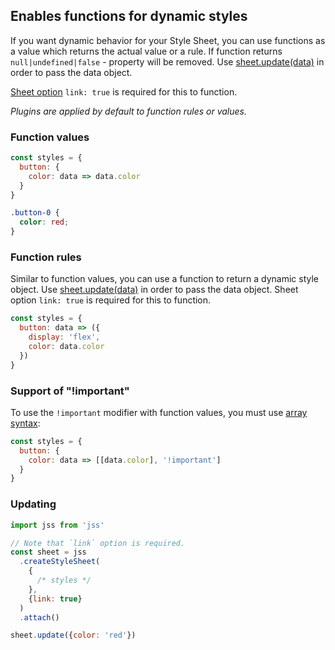 ## Enables functions for dynamic styles

If you want dynamic behavior for your Style Sheet, you can use functions as a value which returns the actual value or a rule. If function returns `null|undefined|false` - property will be removed. Use [sheet.update(data)](https://github.com/cssinjs/jss/blob/master/docs/js-api.md#update-function-values) in order to pass the data object.

[Sheet option](https://github.com/cssinjs/jss/blob/master/docs/js-api.md#create-style-sheet) `link: true` is required for this to function.

_Plugins are applied by default to function rules or values._

### Function values

```javascript
const styles = {
  button: {
    color: data => data.color
  }
}
```

```css
.button-0 {
  color: red;
}
```

### Function rules

Similar to function values, you can use a function to return a dynamic style object. Use [sheet.update(data)](https://github.com/cssinjs/jss/blob/master/docs/js-api.md#update-function-values) in order to pass the data object. Sheet option `link: true` is required for this to function.

```javascript
const styles = {
  button: data => ({
    display: 'flex',
    color: data.color
  })
}
```

### Support of "!important"

To use the `!important` modifier with function values, you must use [array syntax](https://github.com/cssinjs/jss/blob/master/docs/jss-syntax.md#alternative-for-space-and-comma-separated-values):

```javascript
const styles = {
  button: {
    color: data => [[data.color], '!important']
  }
}
```

### Updating

```javascript
import jss from 'jss'

// Note that `link` option is required.
const sheet = jss
  .createStyleSheet(
    {
      /* styles */
    },
    {link: true}
  )
  .attach()

sheet.update({color: 'red'})
```
